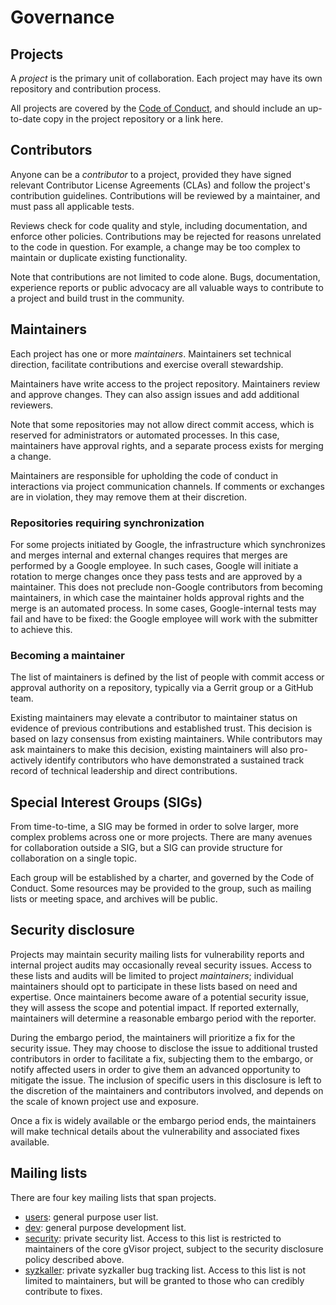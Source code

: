 # Governance

## Projects

A *project* is the primary unit of collaboration. Each project may have its own
repository and contribution process.

All projects are covered by the [Code of Conduct](CODE_OF_CONDUCT.md), and
should include an up-to-date copy in the project repository or a link here.

## Contributors

Anyone can be a *contributor* to a project, provided they have signed relevant
Contributor License Agreements (CLAs) and follow the project's contribution
guidelines. Contributions will be reviewed by a maintainer, and must pass all
applicable tests.

Reviews check for code quality and style, including documentation, and enforce
other policies. Contributions may be rejected for reasons unrelated to the code
in question. For example, a change may be too complex to maintain or duplicate
existing functionality.

Note that contributions are not limited to code alone. Bugs, documentation,
experience reports or public advocacy are all valuable ways to contribute to a
project and build trust in the community.

## Maintainers

Each project has one or more *maintainers*. Maintainers set technical direction,
facilitate contributions and exercise overall stewardship.

Maintainers have write access to the project repository. Maintainers review and
approve changes. They can also assign issues and add additional reviewers.

Note that some repositories may not allow direct commit access, which is
reserved for administrators or automated processes. In this case, maintainers
have approval rights, and a separate process exists for merging a change.

Maintainers are responsible for upholding the code of conduct in interactions
via project communication channels. If comments or exchanges are in violation,
they may remove them at their discretion.

### Repositories requiring synchronization

For some projects initiated by Google, the infrastructure which synchronizes and
merges internal and external changes requires that merges are performed by a
Google employee. In such cases, Google will initiate a rotation to merge changes
once they pass tests and are approved by a maintainer. This does not preclude
non-Google contributors from becoming maintainers, in which case the maintainer
holds approval rights and the merge is an automated process. In some cases,
Google-internal tests may fail and have to be fixed: the Google employee will
work with the submitter to achieve this.

### Becoming a maintainer

The list of maintainers is defined by the list of people with commit access or
approval authority on a repository, typically via a Gerrit group or a GitHub
team.

Existing maintainers may elevate a contributor to maintainer status on evidence
of previous contributions and established trust. This decision is based on lazy
consensus from existing maintainers. While contributors may ask maintainers to
make this decision, existing maintainers will also pro-actively identify
contributors who have demonstrated a sustained track record of technical
leadership and direct contributions.

## Special Interest Groups (SIGs)

From time-to-time, a SIG may be formed in order to solve larger, more complex
problems across one or more projects. There are many avenues for collaboration
outside a SIG, but a SIG can provide structure for collaboration on a single
topic.

Each group will be established by a charter, and governed by the Code of
Conduct. Some resources may be provided to the group, such as mailing lists or
meeting space, and archives will be public.

## Security disclosure

Projects may maintain security mailing lists for vulnerability reports and
internal project audits may occasionally reveal security issues. Access to these
lists and audits will be limited to project *maintainers*; individual
maintainers should opt to participate in these lists based on need and
expertise. Once maintainers become aware of a potential security issue, they
will assess the scope and potential impact. If reported externally, maintainers
will determine a reasonable embargo period with the reporter.

During the embargo period, the maintainers will prioritize a fix for the
security issue. They may choose to disclose the issue to additional trusted
contributors in order to facilitate a fix, subjecting them to the embargo, or
notify affected users in order to give them an advanced opportunity to mitigate
the issue. The inclusion of specific users in this disclosure is left to the
discretion of the maintainers and contributors involved, and depends on the
scale of known project use and exposure.

Once a fix is widely available or the embargo period ends, the maintainers will
make technical details about the vulnerability and associated fixes available.

## Mailing lists

There are four key mailing lists that span projects.

* [users](mailto:users@hizukimimuro.com): general purpose user
    list.
* [dev](mailto:dev@hizukimimuro.com): general purpose
    development list.
* [security](mailto:security@hizukimimuro.com): private security
    list. Access to this list is restricted to maintainers of the core gVisor
    project, subject to the security disclosure policy described above.
* [syzkaller](mailto:syzkaller@hizukimimuro.com): private
    syzkaller bug tracking list. Access to this list is not limited to
    maintainers, but will be granted to those who can credibly contribute to
    fixes.
